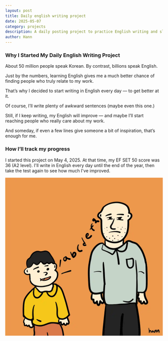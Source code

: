 ```yaml
---
layout: post
title: Daily english writing project
date: 2025-05-07
category: projects
description: A daily posting project to practice English writing and slowly reach people who truly relate to my work.
author: Hann
---
```


### Why I Started My Daily English Writing Project

About 50 million people speak Korean. By contrast, billions speak English.

Just by the numbers, learning English gives me a much better chance of finding people who truly relate to my work.

That’s why I decided to start writing in English every day — to get better at it.

Of course, I’ll write plenty of awkward sentences  (maybe even this one.)

Still, if I keep writing, my English will improve — and maybe I’ll start reaching people who really care about my work.

And someday, if even a few lines give someone a bit of inspiration, that’s enough for me.

### How I’ll track my progress

I started this project on May 4, 2025. At that time, my EF SET 50 score was 36 (A2 level). I'll write in English every day until the end of the year, then take the test again to see how much I've improved.

![child-speaking-english](/assets/images/projects/2025-05-07-child-speaking-english.webp)


